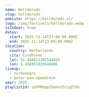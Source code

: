 ```yaml
---
name: Helldorado
slug: helldorado
website: https://helldorado.nl/
logo: /img/festivals/helldorado.webp
isIndoor: true
dates:
  start: 2025-11-14T23:00:00.000Z
  end: 2025-11-14T23:00:00.000Z
location:
  country: Netherlands
  city: Eindhoven
  lat: 51.448621302544055
  lon: 5.456991029546806
lineup:
  - turbonegro
  - peter-pan-speedrock
year: 2025
playlistId: 1dVPMUpp2SaVocEcLqZt95
---
```

